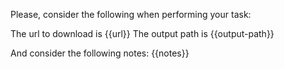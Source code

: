 Please, consider the following when performing your task:

The url to download is <url>{{url}}</url>
The output path is <output-path>{{output-path}}</output-path>

And consider the following notes:
<considerations>
{{notes}}
</considerations>

